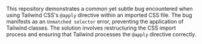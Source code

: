 This repository demonstrates a common yet subtle bug encountered when using Tailwind CSS's `@apply` directive within an imported CSS file. The bug manifests as an `Unmatched selector` error, preventing the application of Tailwind classes. The solution involves restructuring the CSS import process and ensuring that Tailwind processes the `@apply` directive correctly.
